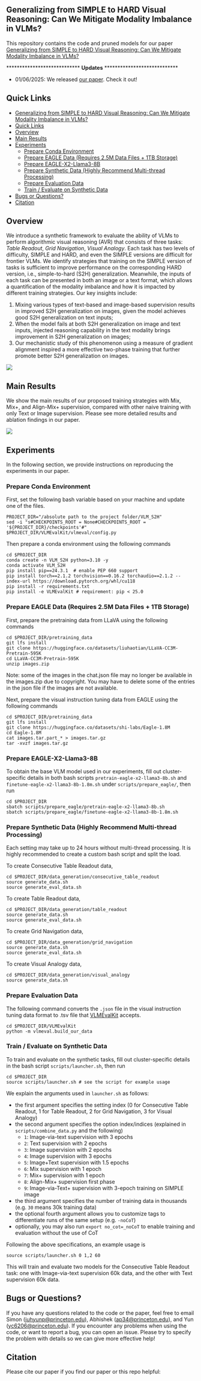 ## Generalizing from SIMPLE to HARD Visual Reasoning: Can We Mitigate Modality Imbalance in VLMs?

This repository contains the code and pruned models for our paper [Generalizing from SIMPLE to HARD Visual Reasoning: Can We Mitigate Modality Imbalance in VLMs?]()

**************************** **Updates** ****************************
* 01/06/2025: We released [our paper](). Check it out!

## Quick Links

- [Generalizing from SIMPLE to HARD Visual Reasoning: Can We Mitigate Modality Imbalance in VLMs?](#generalizing-from-simple-to-hard-visual-reasoning-can-we-mitigate-modality-imbalance-in-vlms)
- [Quick Links](#quick-links)
- [Overview](#overview)
- [Main Results](#main-results)
- [Experiments](#experiments)
  - [Prepare Conda Environment](#prepare-conda-environment)
  - [Prepare EAGLE Data (Requires 2.5M Data Files + 1TB Storage)](#prepare-eagle-data-requires-25m-data-files--1tb-storage)
  - [Prepare EAGLE-X2-Llama3-8B](#prepare-eagle-x2-llama3-8b)
  - [Prepare Synthetic Data (Highly Recommend Multi-thread Processing)](#prepare-synthetic-data-highly-recommend-multi-thread-processing)
  - [Prepare Evaluation Data](#prepare-evaluation-data)
  - [Train / Evaluate on Synthetic Data](#train--evaluate-on-synthetic-data)
- [Bugs or Questions?](#bugs-or-questions)
- [Citation](#citation)

## Overview

We introduce a synthetic framework to evaluate the ability of VLMs to perform algorithmic visual reasoning (AVR) that consists of three tasks: *Table Readout*, *Grid Navigation*, *Visual Analogy*. Each task has two levels of difficulty, SIMPLE and HARD, and even the SIMPLE versions are difficult for frontier VLMs. We identify strategies that training on the SIMPLE version of tasks is sufficient to improve performance on the corresponding HARD version, i.e., simple-to-hard (S2H) generalization. Meanwhile, the inputs of each task can be presented in both an image or a text format, which allows a quantification of the modality imbalance and how it is impacted by different training strategies. Our key insights include:
1. Mixing various types of text-based and image-based supervision results in improved S2H generalization on images, given the model achieves good S2H generalization on text inputs;
2. When the model fails at both S2H generalization on image and text inputs, injected reasoning capability in the text modality brings improvement in S2H generalization on images; 
3. Our mechanistic study of this phenomenon using a measure of gradient alignment inspired a more effective two-phase training that further promote better S2H generalization on images.

![](figures/overview.png)

## Main Results

We show the main results of our proposed training strategies with Mix, Mix+, and Align-Mix+ supervision, compared with other naive training with only Text or Image supervision. Please see more detailed results and ablation findings in our paper.

![](figures/main_results.png)

## Experiments

In the following section, we provide instructions on reproducing the experiments in our paper.

### Prepare Conda Environment

First, set the following bash variable based on your machine and update one of the files.
```Shell
PROJECT_DIR="/absolute path to the project folder/VLM_S2H"
sed -i "s#CHECKPOINTS_ROOT = None#CHECKPOINTS_ROOT = '${PROJECT_DIR}/checkpoints'#" $PROJECT_DIR/VLMEvalKit/vlmeval/config.py
```

Then prepare a conda environment using the following commands
```Shell
cd $PROJECT_DIR
conda create -n VLM_S2H python=3.10 -y
conda activate VLM_S2H
pip install pip==24.3.1  # enable PEP 660 support 
pip install torch==2.1.2 torchvision==0.16.2 torchaudio==2.1.2 --index-url https://download.pytorch.org/whl/cu118
pip install -r requirements.txt
pip install -e VLMEvalKit # requirement: pip < 25.0
```

### Prepare EAGLE Data (Requires 2.5M Data Files + 1TB Storage)

First, prepare the pretraining data from LLaVA using the following commands
```Shell
cd $PROJECT_DIR/pretraining_data
git lfs install
git clone https://huggingface.co/datasets/liuhaotian/LLaVA-CC3M-Pretrain-595K
cd LLaVA-CC3M-Pretrain-595K
unzip images.zip
```
Note: some of the images in the chat.json file may no longer be available in the images.zip due to copyright. You may have to delete some of the entries in the json file if the images are not available.

Next, prepare the visual instruction tuning data from EAGLE using the following commands

```Shell
cd $PROJECT_DIR/pretraining_data
git lfs install
git clone https://huggingface.co/datasets/shi-labs/Eagle-1.8M
cd Eagle-1.8M
cat images.tar.part_* > images.tar.gz
tar -xvzf images.tar.gz
```

### Prepare EAGLE-X2-Llama3-8B

To obtain the base VLM model used in our experiments, fill out cluster-specific details in both bash scripts `pretrain-eagle-x2-llama3-8b.sh` and `finetune-eagle-x2-llama3-8b-1.8m.sh` under `scripts/prepare_eagle/`, then run

```Shell
cd $PROJECT_DIR
sbatch scripts/prepare_eagle/pretrain-eagle-x2-llama3-8b.sh
sbatch scripts/prepare_eagle/finetune-eagle-x2-llama3-8b-1.8m.sh
```

### Prepare Synthetic Data (Highly Recommend Multi-thread Processing)

Each setting may take up to 24 hours without multi-thread processing. It is highly recommended to create a custom bash script and split the load.

To create Consecutive Table Readout data,
```Shell
cd $PROJECT_DIR/data_generation/consecutive_table_readout
source generate_data.sh
source generate_eval_data.sh
```

To create Table Readout data,
```Shell
cd $PROJECT_DIR/data_generation/table_readout
source generate_data.sh
source generate_eval_data.sh
```

To create Grid Navigation data,
```Shell
cd $PROJECT_DIR/data_generation/grid_navigation
source generate_data.sh
source generate_eval_data.sh
```

To create Visual Analogy data,
```Shell
cd $PROJECT_DIR/data_generation/visual_analogy
source generate_data.sh
```

### Prepare Evaluation Data

The following command converts the `.json` file in the visual instruction tuning data format to .tsv file that [VLMEvalKit](https://github.com/open-compass/VLMEvalKit/tree/8106439c2d3b07353c84374bebdd947d4ec16a8f) accepts.

```Shell
cd $PROJECT_DIR/VLMEvalKit
python -m vlmeval.build_our_data
```

### Train / Evaluate on Synthetic Data

To train and evaluate on the synthetic tasks, fill out cluster-specific details in the bash script `scripts/launcher.sh`, then run
```Shell
cd $PROJECT_DIR
source scripts/launcher.sh # see the script for example usage
```

We explain the arguments used in `launcher.sh` as follows:
- the first argument specifies the setting index (0 for Consecutive Table Readout, 1 for Table Readout, 2 for Grid Navigation, 3 for Visual Analogy)
- the second argument specifies the option index/indices (explained in `scripts/combine_data.py` and the following)
  - `1`: Image-via-text supervision with 3 epochs
  - `2`: Text supervision with 2 epochs
  - `3`: Image supervision with 2 epochs
  - `4`: Image supervision with 3 epochs
  - `5`: Image+Text supervision with 1.5 epochs
  - `6`: Mix supervision with 1 epoch
  - `7`: Mix+ supervision with 1 epoch
  - `8`: Align-Mix+ supervision first phase
  - `9`: Image-via-Text+ supervision with 3-epoch training on SIMPLE image
- the third argument specifies the number of training data in thousands (e.g. `30` means 30k training data)
- the optional fourth argument allows you to customize tags to differentiate runs of the same setup (e.g. `-noCoT`)
- optionally, you may also run `export no_cot=_noCoT` to enable training and evaluation without the use of CoT 

Following the above specifications, an example usage is
```Shell
source scripts/launcher.sh 0 1,2 60
```
This will train and evaluate two models for the Consecutive Table Readout task: one with Image-via-text supervision 60k data, and the other with Text supervision 60k data.

## Bugs or Questions?

If you have any questions related to the code or the paper, feel free to email Simon (juhyunp@princeton.edu), Abhishek (ap34@princeton.edu), and Yun (yc6206@princeton.edu). If you encounter any problems when using the code, or want to report a bug, you can open an issue. Please try to specify the problem with details so we can give more effective help!

## Citation

Please cite our paper if you find our paper or this repo helpful:
```bibtex

```
